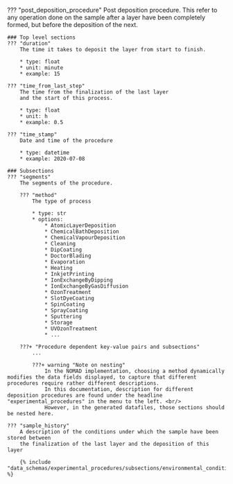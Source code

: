 ??? "post_deposition_procedure"
    Post deposition procedure. This refer to any operation done on the sample after a layer have been completely formed, but before the deposition of the next. 

    ### Top level sections
    ??? "duration"
        The time it takes to deposit the layer from start to finish.

        * type: float
        * unit: minute
        * example: 15

    ??? "time_from_last_step"
        The time from the finalization of the last layer 
        and the start of this process.

        * type: float
        * unit: h
        * example: 0.5

    ??? "time_stamp"
        Date and time of the procedure

        * type: datetime
        * example: 2020-07-08
    
    ### Subsections
    ??? "segments"
        The segments of the procedure.

        ??? "method"
            The type of process

            * type: str
            * options:
                * AtomicLayerDeposition
                * ChemicalBathDeposition
                * ChemicalVapourDeposition
                * Cleaning
                * DipCoating
                * DoctorBlading
                * Evaporation
                * Heating
                * InkjetPrinting
                * IonExchangeByDipping
                * IonExchangeByGasDiffusion
                * OzonTreatment
                * SlotDyeCoating
                * SpinCoating
                * SprayCoating
                * Sputtering
                * Storage
                * UVOzonTreatment
                * ...

        ???+ "Procedure dependent key-value pairs and subsections"
            ...

            ???+ warning "Note on nesting"
                In the NOMAD implementation, choosing a method dynamically modifies the data fields displayed, to capture that different procedures require rather different descriptions. 
                In this documentation, description for different deposition procedures are found under the headline "experimental_procedures" in the menu to the left. <br/>
                However, in the generated datafiles, those sections should be nested here.

    ??? "sample_history"
        A description of the conditions under which the sample have been stored between
        the finalization of the last layer and the deposition of this layer

        {% include "data_schemas/experimental_procedures/subsections/environmental_conditions_deposition.md" %}    